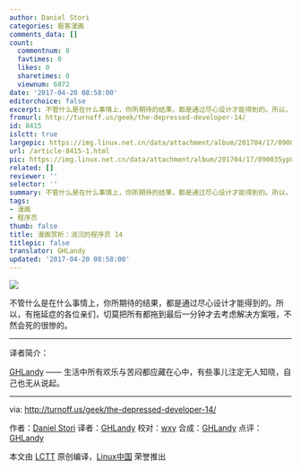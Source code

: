 ```yaml
---
author: Daniel Stori
categories: 极客漫画
comments_data: []
count:
  commentnum: 0
  favtimes: 0
  likes: 0
  sharetimes: 0
  viewnum: 6872
date: '2017-04-20 08:58:00'
editorchoice: false
excerpt: 不管什么是在什么事情上，你所期待的结果，都是通过尽心设计才能得到的。所以，有拖延症的各位亲们，切莫把所有都拖到最后一分钟才去考虑解决方案哦，不然会死的很惨的。
fromurl: http://turnoff.us/geek/the-depressed-developer-14/
id: 8415
islctt: true
largepic: https://img.linux.net.cn/data/attachment/album/201704/17/090035yp00igmrxx0ipiit.png.large.jpg
url: /article-8415-1.html
pic: https://img.linux.net.cn/data/attachment/album/201704/17/090035yp00igmrxx0ipiit.png.thumb.jpg
related: []
reviewer: ''
selector: ''
summary: 不管什么是在什么事情上，你所期待的结果，都是通过尽心设计才能得到的。所以，有拖延症的各位亲们，切莫把所有都拖到最后一分钟才去考虑解决方案哦，不然会死的很惨的。
tags:
- 漫画
- 程序员
thumb: false
title: 漫画赏析：消沉的程序员 14
titlepic: false
translator: GHLandy
updated: '2017-04-20 08:58:00'
---
```


![](https://img.linux.net.cn/data/attachment/album/201704/17/090035yp00igmrxx0ipiit.png)


不管什么是在什么事情上，你所期待的结果，都是通过尽心设计才能得到的。所以，有拖延症的各位亲们，切莫把所有都拖到最后一分钟才去考虑解决方案哦，不然会死的很惨的。




---


译者简介：


[GHLandy](http://ghlandy.com/) —— 生活中所有欢乐与苦闷都应藏在心中，有些事儿注定无人知晓，自己也无从说起。




---


via: <http://turnoff.us/geek/the-depressed-developer-14/>


作者：[Daniel Stori](http://turnoff.us/about/) 译者：[GHLandy](https://github.com/GHLandy) 校对：[wxy](https://github.com/wxy) 合成：[GHLandy](https://github.com/GHLandy) 点评：[GHLandy](https://github.com/GHLandy)


本文由 [LCTT](https://github.com/LCTT/TranslateProject) 原创编译，[Linux中国](https://linux.cn/) 荣誉推出